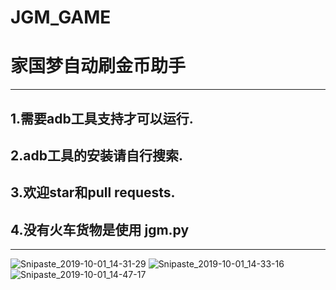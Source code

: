 # JGM_GAME


# 家国梦自动刷金币助手

------

## 1.需要adb工具支持才可以运行.

## 2.adb工具的安装请自行搜索.

## 3.欢迎star和pull requests.

## 4.没有火车货物是使用 jgm.py

------

![Snipaste_2019-10-01_14-31-29](D:\JGM_GAME\sereenshots\Snipaste_2019-10-01_14-31-29.png)
![Snipaste_2019-10-01_14-33-16](D:\JGM_GAME\sereenshots\Snipaste_2019-10-01_14-33-16.png)
![Snipaste_2019-10-01_14-47-17](D:\JGM_GAME\sereenshots\Snipaste_2019-10-01_14-47-17.png)